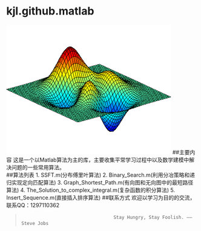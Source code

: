 # kjl.github.matlab
![github](https://github.com/Lovingmylove/kjl.github.matlab/blob/master/images/DancingPeaks.gif "github")
##主要内容
    这是一个以Matlab算法为主的库，主要收集平常学习过程中以及数学建模中解决问题的一些常用算法。    
##算法列表
    1. SSFT.m(分布傅里叶算法)
    2. Binary_Search.m(利用分冶策略和递归实现定向匹配算法)
    3. Graph_Shortest_Path.m(有向图和无向图中的最短路径算法)
    4. The_Solution_to_complex_integral.m(复杂函数的积分算法)
    5. Insert_Sequence.m(直接插入排序算法)
##联系方式
    欢迎以学习为目的的交流，联系QQ：1297110362
>                                       Stay Hungry, Stay Foolish. ——Steve Jobs
